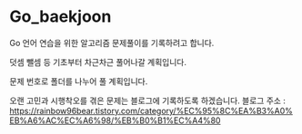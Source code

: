 # Go_baekjoon

Go 언어 연습을 위한 알고리즘 문제풀이를 기록하려고 합니다.

덧셈 뺄셈 등 기초부터 차근차근 풀어나갈 계획입니다.

문제 번호로 폴더를 나누어 풀 계획입니다.

오랜 고민과 시행착오를 겪은 문제는 블로그에 기록하도록 하겠습니다.
블로그 주소 : https://rainbow96bear.tistory.com/category/%EC%95%8C%EA%B3%A0%EB%A6%AC%EC%A6%98/%EB%B0%B1%EC%A4%80
